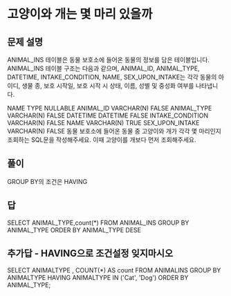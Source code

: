 # 고양이와 개는 몇 마리 있을까
## 문제 설명
ANIMAL_INS 테이블은 동물 보호소에 들어온 동물의 정보를 담은 테이블입니다. ANIMAL_INS 테이블 구조는 다음과 같으며, ANIMAL_ID, ANIMAL_TYPE, DATETIME, INTAKE_CONDITION, NAME, SEX_UPON_INTAKE는 각각 동물의 아이디, 생물 종, 보호 시작일, 보호 시작 시 상태, 이름, 성별 및 중성화 여부를 나타냅니다.

NAME	TYPE	NULLABLE
ANIMAL_ID	VARCHAR(N)	FALSE
ANIMAL_TYPE	VARCHAR(N)	FALSE
DATETIME	DATETIME	FALSE
INTAKE_CONDITION	VARCHAR(N)	FALSE
NAME	VARCHAR(N)	TRUE
SEX_UPON_INTAKE	VARCHAR(N)	FALSE
동물 보호소에 들어온 동물 중 고양이와 개가 각각 몇 마리인지 조회하는 SQL문을 작성해주세요. 이때 고양이를 개보다 먼저 조회해주세요.

## 풀이
GROUP BY의 조건은 HAVING

## 답 
SELECT ANIMAL_TYPE,count(*)
FROM ANIMAL_INS
GROUP BY ANIMAL_TYPE
ORDER BY ANIMAL_TYPE DESE

## 추가답 - HAVING으로 조건설정 잊지마시오
SELECT ANIMALTYPE , COUNT(*) AS count
FROM ANIMALINS
GROUP BY ANIMALTYPE
HAVING ANIMALTYPE IN ('Cat', 'Dog')
ORDER BY ANIMAL_TYPE;